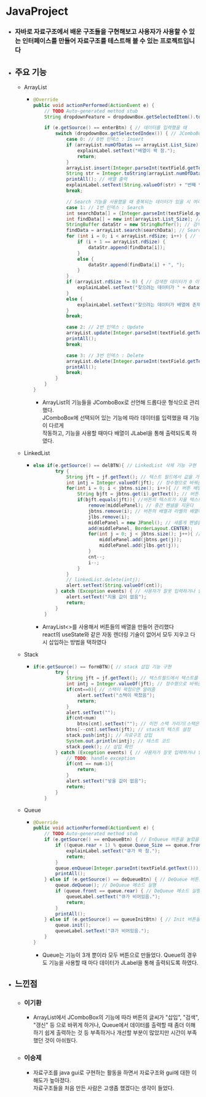 # JavaProject

-   ### 자바로 자료구조에서 배운 구조들을 구현해보고 사용자가 사용할 수 있는 인터페이스를 만들어 자료구조를 테스트해 볼 수 있는 프로젝트입니다

*   ## 주요 기능

    -   ArrayList

        -   ```java
            @Override
            public void actionPerformed(ActionEvent e) {
                // TODO Auto-generated method stub
                String dropdownFeature = dropdownBox.getSelectedItem().toString(); // JComboBox의 선택된 기능

                if (e.getSource() == enterBtn) { // 데이터를 입력했을 때
                    switch (dropdownBox.getSelectedIndex()) { // JComboBox의 선택된 기능 인덱스 확인
                        case 0: // 0번 인덱스 : Insert
                        if (arrayList.numOfDatas == arrayList.List_Size) { // ArrayList의 배열이 꽉 찼을 때 메세지 출력
                            explainLabel.setText("배열이 꽉 참.");
                            return;
                        }
                        arrayList.insert(Integer.parseInt(textField.getText())); // textField에 적힌 값을 ArrayList에 Insert
                        String str = Integer.toString(arrayList.numOfDatas - 1); // 몇 번째 인덱스에 데이터가 Insert 되었는지 JLabel에 출력하기 위해 String으로 선언
                        printAll(); // 배열 출력
                        explainLabel.setText(String.valueOf(str) + "번째 인덱스에 데이터 " + String.valueOf(arrayList.List[nod]) + " 값을 삽입함."); // JLabel에 출력
                        break;

                        // Search 기능을 사용했을 때 중복되는 데이터가 있을 시 여러 값을 받아야 하기에 메소드, 매개변수, return값을 int형 배열로 선언
                        case 1: // 1번 인덱스 : Search
                        int searchData[] = {Integer.parseInt(textField.getText())}; // Search 메소드의 매개변수로 들어갈 int형 배열 선언
                        int findData[] = new int[arrayList.List_Size]; // Search 메소드의 return 값을 받을 int형 배열 선언
                        StringBuffer dataStr = new StringBuffer(); // 검색한 데이터가 중복됬을 경우 여러 인덱스 번호를 문자열로 이어서 저장해야 하기 때문에 StringBuffer형 변수로 선언
                        findData = arrayList.search(searchData); // Search 메소드의 return 값을 findData에 저장
                        for (int i = 0; i < arrayList.rdSize; i++) { // 검색한 데이터 수 만큼 .append를 사용해 여러 인덱스 번호를 문자열로 이어서 저장
                            if (i + 1 == arrayList.rdSize) {
                                dataStr.append(findData[i]);
                            }
                            else {
                                dataStr.append(findData[i] + ", ");
                            }
                        }
                        if (arrayList.rdSize != 0) { // 검색한 데이터가 0 이 아닐 경우 인덱스 번호 출력 0 일 경우 데이터가 존재하지 않는다는 메세지 출력
                            explainLabel.setText("찾으려는 데이터가 " + dataStr + "번째 " + "인덱스에 있음.");
                        }
                        else {
                            explainLabel.setText("찾으려는 데이터가 배열에 존재하지 않음.");
                        }
                        break;

                        case 2: // 2번 인덱스 : Update
                        arrayList.update(Integer.parseInt(textField.getText()), Integer.parseInt(updateTextField.getText())); // 기본 TextField의 값은 Target 데이터로, Update 기능 선택 시 추가되는 UpdateTextField의 값은 Update 데이터로 매개변수 설정후 메소드 실행
                        printAll();
                        break;

                        case 3: // 3번 인덱스 : Delete
                        arrayList.delete(Integer.parseInt(textField.getText())); // 기본 TextField의 값을 매개변수로 Delete 메소드 실행
                        printAll();
                        break;
                    }
                }
            }
            ```

            -   ArrayList의 기능들을 JComboBox로 선언해 드롭다운 형식으로 관리했다.  
                JComboBox에 선택되어 있는 기능에 따라 데이터를 입력했을 때 기능이 다르게  
                작동하고, 기능을 사용할 때마다 배열이 JLabel을 통해 출력되도록 하였다.

    -   LinkedList
        -   ```java
            else if(e.getSource() == delBTN){ // LinkedList 삭제 기능 구현
                    try {
                        String jft = jf.getText(); // 텍스트 필드에서 값을 가져온다
                        int intj = Integer.valueOf(jft); // 정수형으로 바꿔준다
                        for(int i = 0; i < jbtns.size(); i++){ // 버튼 배열의 크기만큼 돌린다
                            String bjft = jbtns.get(i).getText(); // 버튼의 텍스트를 가져온다
                            if(bjft.equals(jft)){ //버튼의 텍스트가 지울 텍스트와 같은지 확인한다
                                remove(middlePanel); // 중간 펜넬을 지운다
                                jbtns.remove(i); // 버튼의 배열과 라벨의 배열에서 해당 값을 지운다
                                jlbs.remove(i);
                                middlePanel = new JPanel(); // 새롭게 펜넬을 만든다
                                add(middlePanel, BorderLayout.CENTER);
                                for(int j = 0; j < jbtns.size(); j++){ // 버튼의 배열에서 버튼들을 가져와 추가한다
                                    middlePanel.add(jbtns.get(j));
                                    middlePanel.add(jlbs.get(j));
                                }
                                cnt--;
                                i--;
                            }
                        }
                        // linkedList.delete(intj);
                        alert.setText(String.valueOf(cnt));
                    } catch (Exception events) { // 사용자가 잘못 입력하거나 입력하지 않아서 오류가 났을시
                        alert.setText("지울 값이 없음");
                        return;
                    }
                }
            ```
            -   ArrayList<>를 사용해서 버튼들의 배열을 만들어 관리했다  
                react의 useState와 같은 자동 렌더링 기술이 없어서 모두 지우고 다시 삽입하는 방법을 택하였다
    -   Stack
        -   ```java
            if(e.getSource() == formBTN){ // stack 삽입 기능 구현
                    try {
                        String jft = jf.getText(); // 텍스트필드에서 텍스트를 가져온다
                        int intj = Integer.valueOf(jft); // 정수형으로 바꿔준다
                        if(cnt==0){ // 스택이 꽉찼으면 알려줌
                            alert.setText("스택이 꽉찼음");
                            return;
                        }
                        alert.setText("");
                        if(cnt<num)
                            btns[cnt].setText(""); // 이전 스택 가리기(스택은 맨 위에만 볼 수 있음)
                        btns[--cnt].setText(jft); // stack의 텍스트 설정
                        stack.push(intj); // 자료구조 삽입
                        System.out.println(intj); // 테스트 코드
                        stack.peek(); // 삽입 확인
                    } catch (Exception events) { // 사용자가 잘못 입력하거나 입력하지 않아서 오류가 났을시
                        // TODO: handle exception
                        if(cnt == num-1){
                            return;
                        }
                        alert.setText("넣을 값이 없음");
                        return;
                    }
                }
            ```
    -   Queue

        -   ```java
            @Override
            public void actionPerformed(ActionEvent e) {
                // TODO Auto-generated method stub
                if (e.getSource() == enQueueBtn) { // EnQueue 버튼을 눌렀을 시
                    if ((queue.rear + 1) % queue.Queue_Size == queue.front) { // 만약 Queue가 꽉 찾다면 메세지 출력후 return
                        explainLabel.setText("큐가 꽉 참.");
                        return;
                    }
                    queue.enQueue(Integer.parseInt(textField.getText()));
                    printAll();
                } else if (e.getSource() == deQueueBtn) { // DeQueue 버튼을 눌렀을 시
                    queue.deQueue(); // DeQueue 메소드 실행
                    if (queue.front == queue.rear) { // DeQueue 메소드 실행 후 큐를 확인해 큐가 비었다면 메세지 출력후 return
                        queueLabel.setText("큐가 비어있음.");
                        return;
                    }
                    printAll();
                } else if (e.getSource() == queueInitBtn) { // Init 버튼을 눌렀을 시 Init 메소드 실행후 큐가 비어있다는 메세지 출력
                    queue.init();
                    queueLabel.setText("큐가 비어있음.");
                }
            }
            ```
            -   Queue는 기능이 3개 뿐이라 모두 버튼으로 만들었다. Queue의 경우도 기능을 사용할 때 마다 데이터가 JLabel을 통해 출력되도록 하였다.

-   ## 느낀점
    -   ### 이기환
        -   ArrayList에서 JComboBox의 기능에 따라 버튼의 글씨가 "삽입", "검색", "갱신" 등 으로 바뀌게 하거나, Queue에서 데이터를 출력할 때 좀더 이해하기 쉽게 출력하는 것 등 부족하거나 개선할 부분이 많았지만 시간이 부족했던 것이 아쉬웠다.
    -   ### 이승제
        -   자료구조를 java gui로 구현하는 활동을 하면서 자료구조와 gui에 대한 이해도가 높아졌다.  
            자료구조들을 처음 만든 사람은 고생좀 했겠다는 생각이 들었다.
